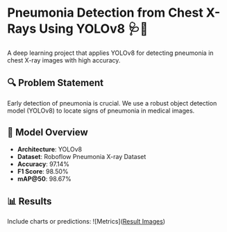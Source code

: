 # Pneumonia Detection from Chest X-Rays Using YOLOv8 🩺📸

A deep learning project that applies YOLOv8 for detecting pneumonia in chest X-ray images with high accuracy.

## 🔍 Problem Statement
Early detection of pneumonia is crucial. We use a robust object detection model (YOLOv8) to locate signs of pneumonia in medical images.

## 🧠 Model Overview
- **Architecture**: YOLOv8
- **Dataset**: Roboflow Pneumonia X-ray Dataset
- **Accuracy**: 97.14%
- **F1 Score**: 98.50%
- **mAP@50**: 98.67%

## 📊 Results
Include charts or predictions:
![Metrics]([Result Images](https://github.com/Rakesh-005/Pneumonia_detection_YOLOv8/tree/98ce43a48c75f0e7893a77656cc2ac6bae01e8ef/Model%20Metrics))

